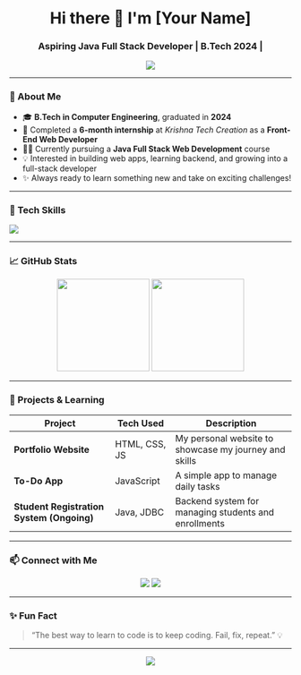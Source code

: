 <h1 align="center">Hi there 👋 I'm [Your Name]</h1>
<h3 align="center">Aspiring Java Full Stack Developer | B.Tech 2024 |</h3>

<p align="center">
  <img src="https://readme-typing-svg.herokuapp.com?font=Fira+Code&size=22&pause=1000&color=00F7FF&center=true&vCenter=true&width=500&lines=Learning+Java+Full+Stack+Development;Building+Projects+and+Portfolios;Excited+to+Join+the+Tech+Industry!" />
</p>

---

### 🚀 About Me

- 🎓 **B.Tech in Computer Engineering**, graduated in **2024**
- 💼 Completed a **6-month internship** at *Krishna Tech Creation* as a **Front-End Web Developer**
- 👨‍💻 Currently pursuing a **Java Full Stack Web Development** course
- 💡 Interested in building web apps, learning backend, and growing into a full-stack developer
- ✨ Always ready to learn something new and take on exciting challenges!

---

### 🧠 Tech Skills

<p align="left">
  <img src="https://skillicons.dev/icons?i=html,css,js,react,java,bootstrap,git,github" />
</p>

---

### 📈 GitHub Stats

<p align="center">
  <img src="https://github-readme-stats.vercel.app/api?username=yourusername&show_icons=true&theme=tokyonight" height="165">
  <img src="https://github-readme-stats.vercel.app/api/top-langs/?username=yourusername&layout=compact&theme=tokyonight" height="165">
</p>

---

### 🧪 Projects & Learning

| Project | Tech Used | Description |
|--------|-----------|-------------|
| **Portfolio Website** | HTML, CSS, JS | My personal website to showcase my journey and skills |
| **To-Do App** | JavaScript | A simple app to manage daily tasks |
| **Student Registration System (Ongoing)** | Java, JDBC | Backend system for managing students and enrollments |

---

### 📫 Connect with Me

<p align="center">
  <a href="https://www.linkedin.com/in/mukeshpatil2596/"><img src="https://img.shields.io/badge/LinkedIn-blue?style=for-the-badge&logo=linkedin&logoColor=white"/></a>
  <a href="mukeshpatil2596@gmail.com"><img src="https://img.shields.io/badge/Email-D14836?style=for-the-badge&logo=gmail&logoColor=white"/></a>
</p>

---

### ✨ Fun Fact

> “The best way to learn to code is to keep coding. Fail, fix, repeat.” 💡

---

<p align="center">
  <img src="https://capsule-render.vercel.app/api?type=waving&color=gradient&height=150&section=footer"/>
</p>
